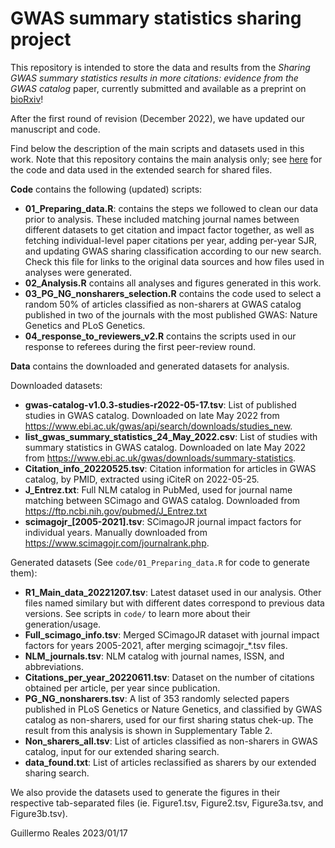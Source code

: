 # GWAS summary statistics sharing project

This repository is intended to store the data and results from the *Sharing GWAS summary statistics results in more citations: evidence from the GWAS catalog* paper, currently submitted and available as a preprint on [bioRxiv](https://www.biorxiv.org/content/10.1101/2022.09.27.509657v1)!

After the first round of revision (December 2022), we have updated our manuscript and code.

Find below the description of the main scripts and datasets used in this work. Note that this repository contains the main analysis only; see [here](https://github.com/chr1swallace/data-sharing-search) for the code and data used in the extended search for shared files.


**Code** contains the following (updated) scripts:

* **01_Preparing_data.R**: contains the steps we followed to clean our data prior to analysis. These included matching journal names between different datasets to get citation and impact factor together, as well as fetching individual-level paper citations per year, adding per-year SJR, and updating GWAS sharing classification according to our new search. Check this file for links to the original data sources and how files used in analyses were generated.
* **02_Analysis.R** contains all analyses and figures generated in this work. 
* **03_PG_NG_nonsharers_selection.R** contains the code used to select a random 50% of articles classified as non-sharers at GWAS catalog published in two of the journals with the most published GWAS: Nature Genetics and PLoS Genetics.
* **04_response_to_reviewers_v2.R** contains the scripts used in our response to referees during the first peer-review round.


**Data** contains the downloaded and generated datasets for analysis. 

Downloaded datasets:

* **gwas-catalog-v1.0.3-studies-r2022-05-17.tsv**: List of published studies in GWAS catalog. Downloaded on late May 2022 from https://www.ebi.ac.uk/gwas/api/search/downloads/studies_new.
* **list_gwas_summary_statistics_24_May_2022.csv**: List of studies with summary statistics in GWAS catalog. Downloaded on late May 2022 from https://www.ebi.ac.uk/gwas/downloads/summary-statistics.
* **Citation_info_20220525.tsv**: Citation information for articles in GWAS catalog, by PMID, extracted using iCiteR on 2022-05-25.
* **J_Entrez.txt**: Full NLM catalog in PubMed, used for journal name matching between SCimago and GWAS catalog. Downloaded from https://ftp.ncbi.nih.gov/pubmed/J_Entrez.txt
* **scimagojr_[2005-2021].tsv**: SCimagoJR journal impact factors for individual years. Manually downloaded from https://www.scimagojr.com/journalrank.php.

Generated datasets (See `code/01_Preparing_data.R` for code to generate them):

* **R1_Main_data_20221207.tsv**: Latest dataset used in our analysis. Other files named similary but with different dates correspond to previous data versions. See scripts in `code/` to learn more about their generation/usage.
* **Full_scimago_info.tsv**: Merged SCimagoJR dataset with journal impact factors for years 2005-2021, after merging scimagojr_*.tsv files.
* **NLM_journals.tsv**: NLM catalog with journal names, ISSN, and abbreviations.
* **Citations_per_year_20220611.tsv**: Dataset on the number of citations obtained per article, per year since publication.
* **PG_NG_nonsharers.tsv**: A list of 353 randomly selected papers published in PLoS Genetics or Nature Genetics, and classified by GWAS catalog as non-sharers, used for our first sharing status chek-up. The result from this analysis is shown in Supplementary Table 2.
* **Non_sharers_all.tsv**: List of articles classified as non-sharers in GWAS catalog, input for our extended sharing search.
* **data_found.txt**: List of articles reclassified as sharers by our extended sharing search.

We also provide the datasets used to generate the figures in their respective tab-separated files (ie. Figure1.tsv, Figure2.tsv, Figure3a.tsv, and Figure3b.tsv).



Guillermo Reales
2023/01/17
